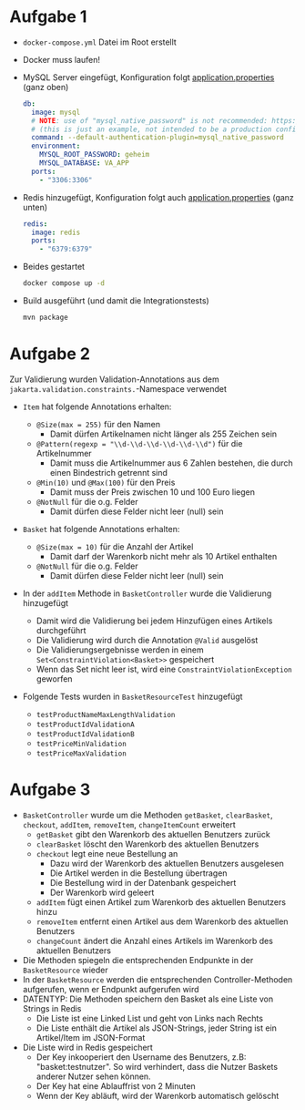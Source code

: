# Aufgabe 1

- `docker-compose.yml` Datei im Root erstellt
- Docker muss laufen!
- MySQL Server eingefügt, Konfiguration folgt [application.properties](src/main/resources/application.properties) (ganz oben)
  
  ```yaml
  db:
    image: mysql
    # NOTE: use of "mysql_native_password" is not recommended: https://dev.mysql.com/doc/refman/8.0/en/upgrading-from-previous-series.html#upgrade-caching-sha2-password
    # (this is just an example, not intended to be a production configuration)
    command: --default-authentication-plugin=mysql_native_password
    environment:
      MYSQL_ROOT_PASSWORD: geheim
      MYSQL_DATABASE: VA_APP
    ports:
      - "3306:3306"
  ```
- Redis hinzugefügt, Konfiguration folgt auch [application.properties](src/main/resources/application.properties) (ganz unten)

  ```yaml
  redis:
    image: redis
    ports:
      - "6379:6379"
  ```
- Beides gestartet

  ```bash
  docker compose up -d
  ```
- Build ausgeführt (und damit die Integrationstests)

  ```bash
  mvn package
  ```
  
# Aufgabe 2

Zur Validierung wurden Validation-Annotations aus dem `jakarta.validation.constraints.`-Namespace verwendet

- `Item` hat folgende Annotations erhalten:
  - `@Size(max = 255)` für den Namen
    - Damit dürfen Artikelnamen nicht länger als 255 Zeichen sein
  - `@Pattern(regexp = "\\d-\\d-\\d-\\d-\\d-\\d")` für die Artikelnummer
    - Damit muss die Artikelnummer aus 6 Zahlen bestehen, die durch einen Bindestrich getrennt sind
  - `@Min(10)` und `@Max(100)` für den Preis
    - Damit muss der Preis zwischen 10 und 100 Euro liegen 
  - `@NotNull` für die o.g. Felder
    - Damit dürfen diese Felder nicht leer (null) sein
- `Basket` hat folgende Annotations erhalten:
  - `@Size(max = 10)` für die Anzahl der Artikel
    - Damit darf der Warenkorb nicht mehr als 10 Artikel enthalten
  - `@NotNull` für die o.g. Felder
    - Damit dürfen diese Felder nicht leer (null) sein

- In der `addItem` Methode in `BasketController` wurde die Validierung hinzugefügt
  - Damit wird die Validierung bei jedem Hinzufügen eines Artikels durchgeführt
  - Die Validierung wird durch die Annotation `@Valid` ausgelöst
  - Die Validierungsergebnisse werden in einem `Set<ConstraintViolation<Basket>>` gespeichert
  - Wenn das Set nicht leer ist, wird eine `ConstraintViolationException` geworfen

- Folgende Tests wurden in `BasketResourceTest` hinzugefügt
  - `testProductNameMaxLengthValidation`
  - `testProductIdValidationA`
  - `testProductIdValidationB`
  - `testPriceMinValidation`
  - `testPriceMaxValidation`

# Aufgabe 3

- `BasketController` wurde um die Methoden `getBasket`, `clearBasket`, `checkout`, `addItem`, `removeItem`, `changeItemCount` erweitert
  - `getBasket` gibt den Warenkorb des aktuellen Benutzers zurück
  - `clearBasket` löscht den Warenkorb des aktuellen Benutzers
  - `checkout` legt eine neue Bestellung an
    - Dazu wird der Warenkorb des aktuellen Benutzers ausgelesen
    - Die Artikel werden in die Bestellung übertragen
    - Die Bestellung wird in der Datenbank gespeichert
    - Der Warenkorb wird geleert
  - `addItem` fügt einen Artikel zum Warenkorb des aktuellen Benutzers hinzu
  - `removeItem` entfernt einen Artikel aus dem Warenkorb des aktuellen Benutzers
  - `changeCount` ändert die Anzahl eines Artikels im Warenkorb des aktuellen Benutzers
- Die Methoden spiegeln die entsprechenden Endpunkte in der `BasketResource` wieder
- In der `BasketResource` werden die entsprechenden Controller-Methoden aufgerufen, wenn er Endpunkt aufgerufen wird
- DATENTYP: Die Methoden speichern den Basket als eine Liste von Strings in Redis 
  - Die Liste ist eine Linked List und geht von Links nach Rechts
  - Die Liste enthält die Artikel als JSON-Strings, jeder String ist ein Artikel/Item im JSON-Format
- Die Liste wird in Redis gespeichert
  - Der Key inkooperiert den Username des Benutzers, z.B: "basket:testnutzer". So wird verhindert, dass die Nutzer Baskets anderer Nutzer sehen können.
  - Der Key hat eine Ablauffrist von 2 Minuten
  - Wenn der Key abläuft, wird der Warenkorb automatisch gelöscht
